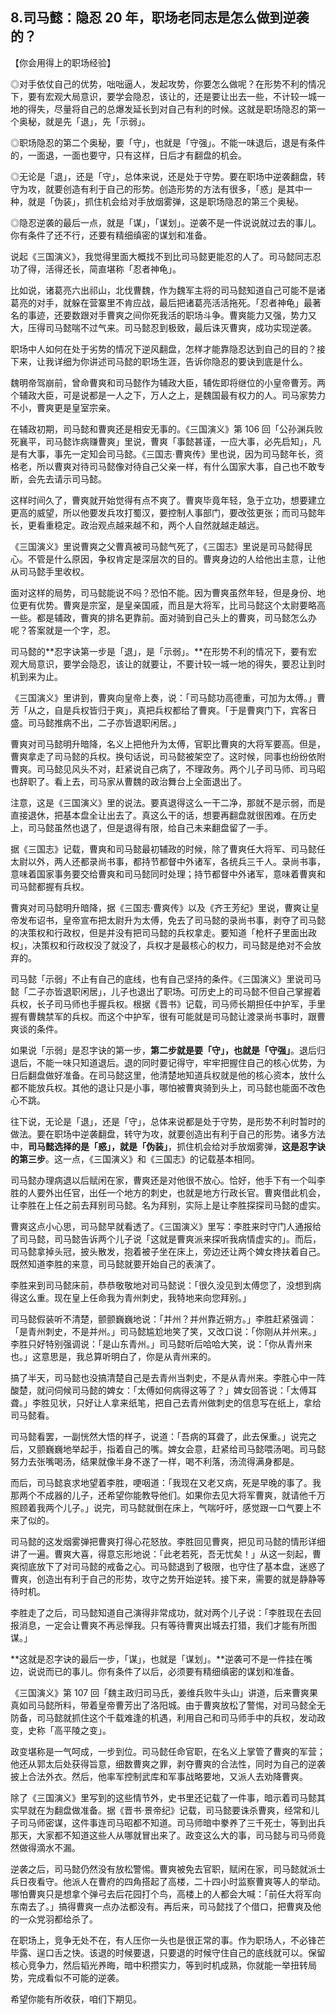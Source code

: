 ## 8.司马懿：隐忍 20 年，职场老同志是怎么做到逆袭的？
【你会用得上的职场经验】


◎对手依仗自己的优势，咄咄逼人，发起攻势，你要怎么做呢？在形势不利的情况下，要有宏观大局意识，要学会隐忍，该让的，还是要让出去一些，不计较一城一地的得失，尽量将自己的总爆发延长到对自己有利的时候。这就是职场隐忍的第一个奥秘，就是先「退」，先「示弱」。


◎职场隐忍的第二个奥秘，要「守」，也就是「守强」。不能一味退后，退是有条件的，一面退，一面也要守，只有这样，日后才有翻盘的机会。


◎无论是「退」，还是「守」，总体来说，还是处于守势。要在职场中逆袭翻盘，转守为攻，就要创造有利于自己的形势。创造形势的方法有很多，「惑」是其中一种，就是「伪装」，抓住机会给对手放烟雾弹，这是职场隐忍的第三个奥秘。


◎隐忍逆袭的最后一点，就是「谋」，「谋划」。逆袭不是一件说说就过去的事儿。你有条件了还不行，还要有精细缜密的谋划和准备。


  



  



说起《三国演义》，我觉得里面大概找不到比司马懿更能忍的人了。司马懿同志忍功了得，活得还长，简直堪称「忍者神龟」。


比如说，诸葛亮六出祁山，北伐曹魏，作为魏军主将的司马懿知道自己可能不是诸葛亮的对手，就躲在营寨里不肯应战，最后把诸葛亮活活拖死。「忍者神龟」最著名的事迹，还要数跟对手曹爽之间你死我活的职场斗争。曹爽能力又强，势力又大，压得司马懿喘不过气来。司马懿忍到极致，最后诛灭曹爽，成功实现逆袭。


职场中人如何在处于劣势的情况下逆风翻盘，怎样才能靠隐忍达到自己的目的？接下来，让我详细为你讲述司马懿的职场生涯，告诉你隐忍的要诀到底是什么。


魏明帝驾崩前，曾命曹爽和司马懿作为辅政大臣，辅佐即将继位的小皇帝曹芳。两个辅政大臣，可是说都是一人之下，万人之上，是魏国最有权力的人。司马家势力不小，曹爽更是皇室宗亲。


在辅政初期，司马懿和曹爽还是相安无事的。《三国演义》第 106 回「公孙渊兵败死襄平，司马懿诈病赚曹爽」里说，曹爽「事懿甚谨，一应大事，必先启知」，凡是有大事，事先一定知会司马懿。《三国志·曹爽传》里也说，因为司马懿年长，资格老，所以曹爽对待司马懿像对待自己父亲一样，有什么国家大事，自己也不敢专断，会先去请示司马懿。


这样时间久了，曹爽就开始觉得有点不爽了。曹爽毕竟年轻，急于立功，想要建立更高的威望，所以他要发兵攻打蜀汉，要控制人事部门，要改弦更张；而司马懿年长，更看重稳定。政治观点越来越不和，两个人自然就越走越远。


《三国演义》里说曹爽之父曹真被司马懿气死了，《三国志》里说是司马懿得民心。不管是什么原因，争权肯定是深层次的目的。曹爽身边的人给他出主意，让他从司马懿手里收权。


面对这样的局势，司马懿能说不吗？恐怕不能。因为曹爽虽然年轻，但是身份、地位更有优势。曹爽是宗室，是皇亲国戚，而且是大将军，比司马懿这个太尉要略高一些。都是辅政，曹爽的排名更靠前。面对骑到自己头上的曹爽，司马懿怎么办呢？答案就是一个字，忍。


司马懿的**忍字诀第一步是「退」，是「示弱」。**在形势不利的情况下，要有宏观大局意识，要学会隐忍，该让的就要让，不要计较一城一地的得失，要忍让到时机到来为止。


《三国演义》里讲到，曹爽向皇帝上奏，说：「司马懿功高德重，可加为太傅。」曹芳「从之，自是兵权皆归于爽」，真把兵权都给了曹爽。「于是曹爽门下，宾客日盛。司马懿推病不出，二子亦皆退职闲居。」


曹爽对司马懿明升暗降，名义上把他升为太傅，官职比曹爽的大将军要高。但是，曹爽拿走了司马懿的兵权。换句话说，司马懿被架空了。这时候，同事也纷纷依附曹爽。司马懿见风头不对，赶紧说自己病了，不理政务。两个儿子司马师、司马昭也辞职了。看上去，司马家从曹魏的政治舞台上全面退出了。


注意，这是《三国演义》里的说法。要真退得这么一干二净，那就不是示弱，而是直接退休，把基本盘全让出去了。真这么干的话，想要再翻盘就很困难。在历史上，司马懿虽然也退了，但是退得有限，给自己未来翻盘留了一手。


据《三国志》记载，曹爽和司马懿最初辅政的时候，除了曹爽任大将军、司马懿任太尉以外，两人还都录尚书事，都持节都督中外诸军，各统兵三千人。录尚书事，意味着国家事务要交给曹爽和司马懿同时处理；持节都督中外诸军，意味着曹爽和司马懿都握有兵权。


曹爽对司马懿明升暗降，据《三国志·曹爽传》以及《齐王芳纪》里说，曹爽让皇帝发布诏书，皇帝宣布把太尉升为太傅，免去了司马懿的录尚书事，剥夺了司马懿的决策权和行政权，但是并没有把司马懿的兵权拿走。要知道「枪杆子里面出政权」，决策权和行政权没了就没了，兵权才是最核心的权力，司马懿是绝对不会放弃的。


司马懿「示弱」不止有自己的底线，也有自己坚持的条件。《三国演义》里说司马懿「二子亦皆退职闲居」，儿子也退出了职场。可历史上的司马懿不但自己掌握着兵权，长子司马师也手握兵权。根据《晋书》记载，司马师长期担任中护军，手里握有曹魏禁军的兵权。而这个中护军，很有可能就是司马懿让渡录尚书事时，跟曹爽谈的条件。


如果说「示弱」是忍字诀的第一步，**第二步就是要「守」，也就是「守强」**。退后归退后，不能一味只知道退后。退的同时要记得守，牢牢把握住自己的核心优势，为日后翻盘做好准备。在司马懿这里，他清楚地知道兵权就是他的核心资本，放什么都不能放兵权。其他的退让只是小事，哪怕被曹爽骑到头上，司马懿也能面不改色心不跳。


往下说，无论是「退」，还是「守」，总体来说都是处于守势，是形势不利时暂时的做法。要在职场中逆袭翻盘，转守为攻，就要创造出有利于自己的形势。诸多方法中，**司马懿选择的是「惑」，就是「伪装」**，抓住机会给对手放烟雾弹，**这是忍字诀的第三步**。这一点，《三国演义》和《三国志》的记载基本相同。


司马懿办理病退以后赋闲在家，曹爽还是对他很不放心。恰好，他手下有一个叫李胜的人要外出任官，出任一个地方的刺史，也就是地方行政长官。曹爽借此机会，让李胜在上任之前去拜别司马懿。名为拜别，实际上是让李胜探探司马懿的虚实。


曹爽这点小心思，司马懿早就看透了。《三国演义》里写：李胜来时守门人通报给了司马懿，司马懿告诉两个儿子说「这就是曹爽派来探听我病情虚实的」。而后，司马懿拿掉头冠，披头散发，抱着被子坐在床上，旁边还让两个婢女搀扶着自己。既然知道李胜的来意，司马懿就要开始自己的表演了。


李胜来到司马懿床前，恭恭敬敬地对司马懿说：「很久没见到太傅您了，没想到病得这么重。现在皇上任命我为青州刺史，我特地来向您拜别。」


司马懿假装听不清楚，颤颤巍巍地说：「并州？并州靠近朔方。」李胜赶紧强调：「是青州刺史，不是并州。」司马懿尴尬地笑了笑，又改口说：「你刚从并州来。」李胜只好特别强调说：「是山东青州。」司马懿听后哈哈大笑，说：「你从青州来也。」这意思是，我总算听明白了，你是从青州来的。


搞了半天，司马懿也没搞清楚自己是去青州当刺史，不是从青州来。李胜心中一阵酸楚，就问伺候司马懿的婢女：「太傅如何病得这等了？」婢女回答说：「太傅耳聋。」李胜见状，只好让人拿来纸笔，把自己去青州做刺史的信息写在纸上，拿给司马懿看。


司马懿看罢，一副恍然大悟的样子，说道：「吾病的耳聋了，此去保重。」说完之后，又颤巍巍地举起手，指着自己的嘴。婢女会意，赶紧给司马懿喂汤喝。司马懿努力去张嘴喝汤，结果就像半身不遂了一样，喝不利落，汤流得满身都是。


而后，司马懿哀求地望着李胜，哽咽道：「我现在又老又病，死是早晚的事了。我那两个不成器的儿子，还希望你能教导他们。如果你去见大将军曹爽，就请他千万照顾着我两个儿子。」说完，司马懿就倒在床上，气喘吁吁，感觉跟一口气要上不来了似的。


司马懿的这发烟雾弹把曹爽打得心花怒放。李胜回见曹爽，把见司马懿的情形详细讲了一遍。曹爽大喜，得意忘形地说：「此老若死，吾无忧矣！」从这一刻起，曹爽彻底放下了对司马懿的戒备之心。司马懿退到了极限，也守住了基本盘，迷惑了曹爽，创造出有利于自己的形势，攻守之势开始逆转。接下来，需要的就是静静等待时机。


李胜走了之后，司马懿知道自己演得非常成功，就对两个儿子说：「李胜现在去回报消息，一定会让曹爽不再忌惮我。只有等待曹爽出城去打猎，我们才能有所图谋。」


**这就是忍字诀的最后一步，「谋」，也就是「谋划」。**逆袭可不是一件挂在嘴边，说说而已的事儿。你有条件了以后，必须要有精细缜密的谋划和准备。


《三国演义》第 107 回「魏主政归司马氏，姜维兵败牛头山」讲道，后来曹爽果真如司马懿所料，带着皇帝曹芳出了洛阳城。由于曹爽放松了警惕，对司马懿全无防备，司马懿就抓住这个千载难逢的机遇，利用自己和司马师手中的兵权，发动政变，史称「高平陵之变」。


政变堪称是一气呵成，一步到位。司马懿任命官职，在名义上掌管了曹爽的军营；他还从郭太后处获得旨意，细数曹爽之罪，剥夺曹爽的合法性，同时为自己的逆袭披上合法外衣。然后，他率军控制武库和军事战略要地，又派人去劝降曹爽。


除了《三国演义》里写到的这些情节外，史书里还记载了一件事，暗示着司马懿其实早就在为翻盘做准备。据《晋书·景帝纪》记载，司马懿要诛杀曹爽，经常和儿子司马师密谋，这件事连司马昭都不知道。司马师暗中豢养了三千死士，等到出兵那天，大家都不知道这些人从哪就冒出来了。政变这么大的事，司马懿与司马师竟然做得滴水不漏。


逆袭之后，司马懿仍然没有放松警惕。曹爽被免去官职，赋闲在家，司马懿就派士兵日夜看守。他派人在曹府的四角搭起了高楼，二十四小时监察曹爽等人的举动。哪怕曹爽只是想拿个弹弓去后花园打个鸟，高楼上的人都会大喊：「前任大将军向东南去了。」搞得曹爽一点办法都没有。再后来，司马懿找了个借口，把曹爽及他的一众党羽都给杀了。


在职场上，竞争无处不在，有人压你一头也是很正常的事。作为职场人，不必锋芒毕露、逞口舌之快。该退的时候要退，只要退的时候守住自己的底线就可以。保留核心竞争力，然后韬光养晦，暗中积攒实力，等到时机成熟，你就能一举扭转局势，完成看似不可能的逆袭。


希望你能有所收获，咱们下期见。

